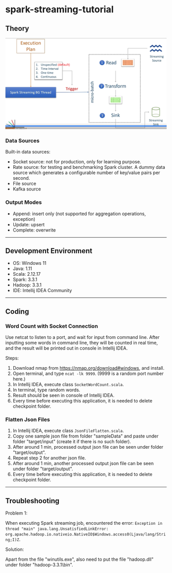 # spark-streaming-tutorial

## Theory

![spark-stream-processing-model.png](img/spark-stream-processing-model.png)

### Data Sources 

Built-in data sources:

- Socket source: not for production, only for learning purpose.
- Rate source: for testing and benchmarking Spark cluster. A dummy data source which generates a configurable number of key/value pairs per second.
- File source
- Kafka source

### Output Modes

- Append: insert only (not supported for aggregation operations, exception)
- Update: upsert
- Complete: overwrite

---

## Development Environment

- OS: Windows 11
- Java: 1.11
- Scala: 2.12.17
- Spark: 3.3.1
- Hadoop: 3.3.1
- IDE: Intellij IDEA Community

---

## Coding

### Word Count with Socket Connection

Use netcat to listen to a port, and wait for input from command line. After inputting some words in command line, they will be counted in real time, and the result will be printed out in console in Intellij IDEA.

Steps: 

1. Download nmap from https://nmap.org/download#windows, and install. 
2. Open terminal, and type `ncat -lk 9999`. (9999 is a random port number here.)
3. In Intellij IDEA, execute class `SocketWordCount.scala`.
4. In terminal, type random words. 
5. Result should be seen in console of Intellij IDEA.
6. Every time before executing this application, it is needed to delete checkpoint folder.

### Flatten Json Files

1. In Intellij IDEA, execute class `JsonFileFlatten.scala`. 
2. Copy one sample json file from folder "sampleData" and paste under folder "target/input" (create it if there is no such folder).
3. After around 1 min, processed output json file can be seen under folder "target/output".
4. Repeat step 2 for another json file. 
5. After around 1 min, another processed output json file can be seen under folder "target/output".
6. Every time before executing this application, it is needed to delete checkpoint folder.

---

## Troubleshooting

Problem 1:

When executing Spark streaming job, encountered the error: `Exception in thread "main" java.lang.UnsatisfiedLinkError: org.apache.hadoop.io.nativeio.NativeIO$Windows.access0(Ljava/lang/String;I)Z`.

Solution: 

Apart from the file "winutils.exe", also need to put the file "hadoop.dll" under folder "hadoop-3.3.1\bin".
